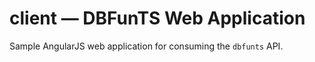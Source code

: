 # client — DBFunTS Web Application
Sample AngularJS web application for consuming the `dbfunts` API.
